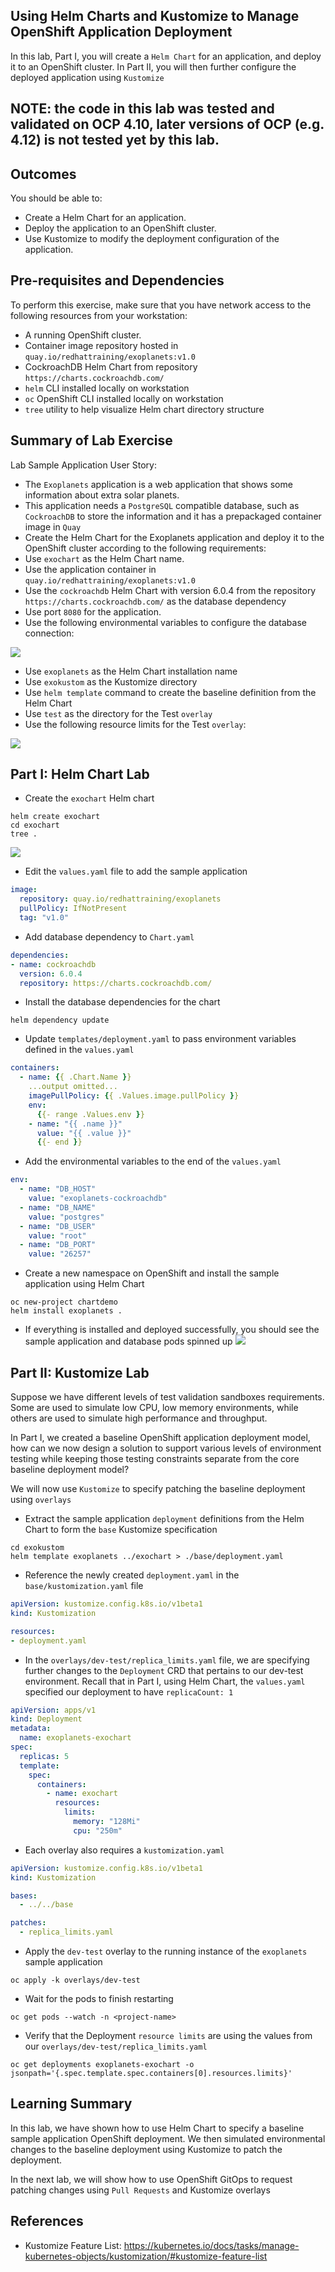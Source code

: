 ## Using Helm Charts and Kustomize to Manage OpenShift Application Deployment

In this lab, Part I, you will create a ```Helm Chart``` for an application, and deploy it to an OpenShift cluster. In Part II, you will then further configure the deployed application using ```Kustomize```

## NOTE: the code in this lab was tested and validated on OCP 4.10, later versions of OCP (e.g. 4.12) is not tested yet by this lab.

## Outcomes

You should be able to:
- Create a Helm Chart for an application.
- Deploy the application to an OpenShift cluster.
- Use Kustomize to modify the deployment configuration of the application.

## Pre-requisites and Dependencies

To perform this exercise, make sure that you have network access to the following resources from your workstation:
- A running OpenShift cluster.
- Container image repository hosted in ```quay.io/redhattraining/exoplanets:v1.0```
- CockroachDB Helm Chart from repository ```https://charts.cockroachdb.com/```
- ```helm``` CLI installed locally on workstation
- ```oc``` OpenShift CLI installed locally on workstation
- ```tree``` utility to help visualize Helm chart directory structure


## Summary of Lab Exercise

Lab Sample Application User Story:
- The ```Exoplanets``` application is a web application that shows some information about extra solar planets. 
- This application needs a ```PostgreSQL``` compatible database, such as ```CockroachDB``` to store the information and it has a prepackaged container image in ```Quay```
- Create the Helm Chart for the Exoplanets application and deploy it to the OpenShift cluster according to the following requirements:
- Use ```exochart``` as the Helm Chart name.
- Use the application container in ```quay.io/redhattraining/exoplanets:v1.0```
- Use the ```cockroachdb``` Helm Chart with version 6.0.4 from the repository ```https://charts.cockroachdb.com/``` as the database dependency
- Use port ```8080``` for the application.
- Use the following environmental variables to configure the database connection:

![](images/helmdb-env-vars.png)

- Use ```exoplanets``` as the Helm Chart installation name
- Use ```exokustom``` as the Kustomize directory
- Use ```helm template``` command to create the baseline definition from the Helm Chart
- Use ```test``` as the directory for the Test ```overlay```
- Use the following resource limits for the Test ```overlay```:

![](images/test-overlay-config.png)

## Part I: Helm Chart Lab

- Create the ```exochart``` Helm chart
```shell
helm create exochart
cd exochart
tree .
```

![](images/tree.png)

- Edit the ```values.yaml``` file to add the sample application
```yaml
image:
  repository: quay.io/redhattraining/exoplanets
  pullPolicy: IfNotPresent
  tag: "v1.0"
```

- Add database dependency to ```Chart.yaml```
```yaml
dependencies:
- name: cockroachdb
  version: 6.0.4
  repository: https://charts.cockroachdb.com/
```

- Install the database dependencies for the chart
```shell
helm dependency update
```

- Update ```templates/deployment.yaml``` to pass environment variables defined in the ```values.yaml```
```yaml
containers:
  - name: {{ .Chart.Name }}
    ...output omitted...
    imagePullPolicy: {{ .Values.image.pullPolicy }}
    env:
      {{- range .Values.env }}
    - name: "{{ .name }}"
      value: "{{ .value }}"
      {{- end }}
```

- Add the environmental variables to the end of the ```values.yaml```
```yaml
env:
  - name: "DB_HOST"
    value: "exoplanets-cockroachdb"
  - name: "DB_NAME"
    value: "postgres"
  - name: "DB_USER"
    value: "root"
  - name: "DB_PORT"
    value: "26257"
```

- Create a new namespace on OpenShift and install the sample application using Helm Chart
```shell
oc new-project chartdemo
helm install exoplanets .
```

- If everything is installed and deployed successfully, you should see the sample application and database pods spinned up
![](images/pods.png)

## Part II: Kustomize Lab

Suppose we have different levels of test validation sandboxes requirements.  Some are used to simulate low CPU, low memory environments, while others are used to simulate high performance and throughput.  

In Part I, we created a baseline OpenShift application deployment model, how can we now design a solution to support various levels of environment testing while keeping those testing constraints separate from the core baseline deployment model?

We will now use ```Kustomize``` to specify patching the baseline deployment using ```overlays``` 

- Extract the sample application ```deployment``` definitions from the Helm Chart to form the ```base``` Kustomize specification
```shell
cd exokustom
helm template exoplanets ../exochart > ./base/deployment.yaml
```

- Reference the newly created ```deployment.yaml``` in the ```base/kustomization.yaml``` file
```yaml
apiVersion: kustomize.config.k8s.io/v1beta1
kind: Kustomization

resources:
- deployment.yaml
```

- In the ```overlays/dev-test/replica_limits.yaml``` file, we are specifying further changes to the ```Deployment``` CRD that pertains to our dev-test environment.  Recall that in Part I, using Helm Chart, the ```values.yaml``` specified our deployment to have ```replicaCount: 1```
```yaml
apiVersion: apps/v1
kind: Deployment
metadata:
  name: exoplanets-exochart
spec:
  replicas: 5
  template:
    spec:
      containers:
        - name: exochart
          resources:
            limits:
              memory: "128Mi"
              cpu: "250m"
```

- Each overlay also requires a ```kustomization.yaml```
```yaml
apiVersion: kustomize.config.k8s.io/v1beta1
kind: Kustomization

bases:
  - ../../base

patches:
  - replica_limits.yaml
```

- Apply the ```dev-test``` overlay to the running instance of the ```exoplanets``` sample application
```shell
oc apply -k overlays/dev-test
```

- Wait for the pods to finish restarting
```shell
oc get pods --watch -n <project-name>
```

- Verify that the Deployment ```resource limits``` are using the values from our ```overlays/dev-test/replica_limits.yaml```
```shell
oc get deployments exoplanets-exochart -o jsonpath='{.spec.template.spec.containers[0].resources.limits}'
```

## Learning Summary

In this lab, we have shown how to use Helm Chart to specify a baseline sample application OpenShift deployment.  We then simulated environmental changes to the baseline deployment using Kustomize to patch the deployment.

In the next lab, we will show how to use OpenShift GitOps to request patching changes using ```Pull Requests``` and Kustomize overlays

## References
- Kustomize Feature List: https://kubernetes.io/docs/tasks/manage-kubernetes-objects/kustomization/#kustomize-feature-list
